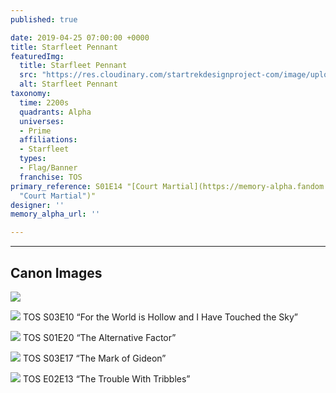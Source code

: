 ```yaml
---
published: true

date: 2019-04-25 07:00:00 +0000
title: Starfleet Pennant
featuredImg:
  title: Starfleet Pennant
  src: "https://res.cloudinary.com/startrekdesignproject-com/image/upload/v1556234660/Starfleet_Pennant.png"
  alt: Starfleet Pennant
taxonomy:
  time: 2200s
  quadrants: Alpha
  universes:
  - Prime
  affiliations:
  - Starfleet
  types:
  - Flag/Banner
  franchise: TOS
primary_reference: S01E14 "[Court Martial](https://memory-alpha.fandom.com/wiki/Court_Martial
  "Court Martial")"
designer: ''
memory_alpha_url: ''

---
```

___
## Canon Images

![](https://res.cloudinary.com/startrekdesignproject-com/image/upload/v1556234660/Starfleet_Pennant1.jpg)


![](https://res.cloudinary.com/startrekdesignproject-com/image/upload/v1556234660/Starfleet_Pennant2.jpg)
TOS S03E10 “For the World is Hollow and I Have Touched the Sky”



![](https://res.cloudinary.com/startrekdesignproject-com/image/upload/v1556234660/Starfleet_Pennant3.jpg)
TOS S01E20 “The Alternative Factor”



![](https://res.cloudinary.com/startrekdesignproject-com/image/upload/v1556234661/Starfleet_Pennant4.jpg)
TOS S03E17 “The Mark of Gideon”



![](https://res.cloudinary.com/startrekdesignproject-com/image/upload/v1556234660/Starfleet_Pennant5.jpg)
TOS E02E13 “The Trouble With Tribbles”
